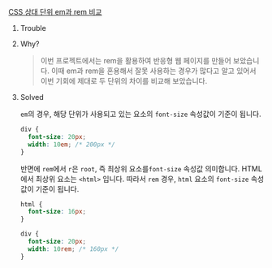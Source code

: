 [CSS 상대 단위 em과 rem 비교](https://www.daleseo.com/css-em-rem/)

1. Trouble

2. Why?

   > 이번 프로젝트에서는 rem을 활용하여 반응형 웹 페이지를 만들어 보았습니다. 이때 em과 rem을 혼용해서 잘못 사용하는 경우가 많다고 알고 있어서 이번 기회에 제대로 두 단위의 차이를 비교해 보았습니다.

3. Solved

   `em`의 경우, 해당 단위가 사용되고 있는 요소의 `font-size` 속성값이 기준이 됩니다.

   ```css
   div {
     font-size: 20px;
     width: 10em; /* 200px */
   }
   ```

   반면에 `rem`에서 `r`은 `root`, 즉 최상위 요소를`font-size` 속성값 의미합니다. HTML에서 최상위 요소는 `<html>` 입니다. 따라서 `rem` 경우, `html` 요소의 `font-size` 속성값이 기준이 됩니다.

   ```css
   html {
     font-size: 16px;
   }

   div {
     font-size: 20px;
     width: 10rem; /* 160px */
   }
   ```
